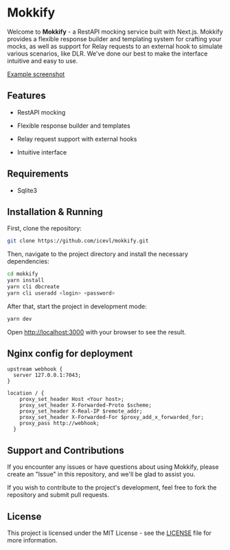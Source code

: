 

# Mokkify

Welcome to **Mokkify** - a RestAPI mocking service built with Next.js. Mokkify provides a flexible response builder and templating system for crafting your mocks, as well as support for Relay requests to an external hook to simulate various scenarios, like DLR. We've done our best to make the interface intuitive and easy to use.

[Example screenshot](https://i.imgur.com/KszL9Hb.png)

## Features

- RestAPI mocking

- Flexible response builder and templates

- Relay request support with external hooks

- Intuitive interface

## Requirements
- Sqlite3

## Installation & Running

First, clone the repository:

```bash
git clone https://github.com/icevl/mokkify.git
```

Then, navigate to the project directory and install the necessary dependencies:

```bash
cd mokkify
yarn install
yarn cli dbcreate
yarn cli useradd <login> <password>
```

After that, start the project in development mode:

```bash
yarn dev
```

Open [http://localhost:3000](http://localhost:3000) with your browser to see the result.

## Nginx config for deployment

```
upstream webhook {
  server 127.0.0.1:7043;
}

location / {
    proxy_set_header Host <Your host>;
    proxy_set_header X-Forwarded-Proto $scheme;
    proxy_set_header X-Real-IP $remote_addr;
    proxy_set_header X-Forwarded-For $proxy_add_x_forwarded_for;
    proxy_pass http://webhook;
  }
```

## Support and Contributions

If you encounter any issues or have questions about using Mokkify, please create an "Issue" in this repository, and we'll be glad to assist you.

If you wish to contribute to the project's development, feel free to fork the repository and submit pull requests.

## License

This project is licensed under the MIT License - see the [LICENSE](LICENSE) file for more information.

